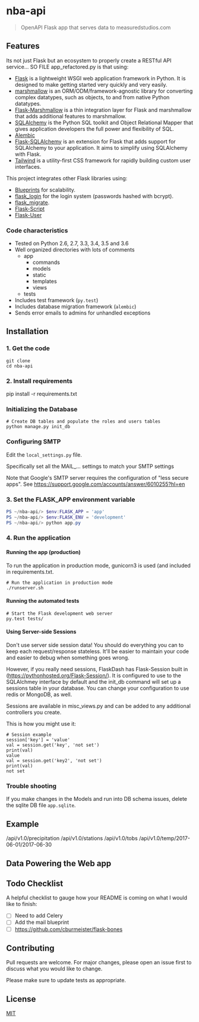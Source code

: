 # nba-api

> OpenAPI Flask app that serves data to measuredstudios.com

## Features

Its not just Flask but an ecosystem to properly create a RESTful API service... SO FILE app_refactored.py is that using:

- [Flask](https://flask.palletsprojects.com/en/1.1.x/) is a lightweight WSGI web application framework in Python. It is designed to make getting started very quickly and very easily.
- [marshmallow](https://marshmallow.readthedocs.io/en/stable/) is an ORM/ODM/framework-agnostic library for converting complex datatypes, such as objects, to and from native Python datatypes.
- [Flask-Marshmallow](https://flask-marshmallow.readthedocs.io/en/latest/) is a thin integration layer for Flask and marshmallow that adds additional features to marshmallow.
- [SQLAlchemy](https://www.sqlalchemy.org/library.html) is the Python SQL toolkit and Object Relational Mapper that gives application developers the full power and flexibility of SQL.
- [Alembic](http://alembic.zzzcomputing.com/)
- [Flask-SQLAlchemy](https://flask-sqlalchemy.palletsprojects.com/en/2.x/) is an extension for Flask that adds support for SQLAlchemy to your application. It aims to simplify using SQLAlchemy with Flask.
- [Tailwind](https://tailwindcss.com/) is a utility-first CSS framework for rapidly building custom user interfaces.


This project integrates other Flask libraries using: 

- [Blueprints](https://flask.palletsprojects.com/en/1.0.x/blueprints/) for scalability.
- [flask_login](https://flask-login.readthedocs.io/en/latest/) for the login system (passwords hashed with bcrypt).
- [flask_migrate](https://flask-migrate.readthedocs.io/en/latest/).
- [Flask-Script](https://flask-script.readthedocs.io/)
- [Flask-User](http://flask-user.readthedocs.io/en/v0.6/)

### Code characteristics

* Tested on Python 2.6, 2.7, 3.3, 3.4, 3.5 and 3.6
* Well organized directories with lots of comments
    * app
        * commands
        * models
        * static
        * templates
        * views
    * tests
* Includes test framework (`py.test`)
* Includes database migration framework (`alembic`)
* Sends error emails to admins for unhandled exceptions

## Installation

### 1. Get the code
    git clone 
    cd nba-api

### 2. Install requirements 
pip install -r requirements.txt

### Initializing the Database

    # Create DB tables and populate the roles and users tables
    python manage.py init_db

### Configuring SMTP

Edit the `local_settings.py` file.

Specifically set all the MAIL_... settings to match your SMTP settings

Note that Google's SMTP server requires the configuration of "less secure apps".
See https://support.google.com/accounts/answer/6010255?hl=en

### 3. Set the FLASK_APP environment variable
```powershell
PS ~/nba-api/> $env:FLASK_APP = 'app'
PS ~/nba-api/> $env:FLASK_ENV = 'development'
PS ~/nba-api/> python app.py
```

### 4. Run the application

#### Running the app (production)

To run the application in production mode, gunicorn3 is used (and included in requirements.txt.

    # Run the application in production mode
    ./runserver.sh

#### Running the automated tests

    # Start the Flask development web server
    py.test tests/

#### Using Server-side Sessions

Don't use server side session data! You should do everything you can to keep each request/response stateless. It'll be easier to maintain your code and easier to debug when something goes wrong.  

However, if you really need sessions, FlaskDash has Flask-Session built in (https://pythonhosted.org/Flask-Session/).  It is configured to use to the SQLAlchmey interface by default and the init_db command will set up a sessions table in your database.  You can change your configuration to use redis or MongoDB, as well.

Sessions are available in misc_views.py and can be added to any additional controllers you create.

This is how you might use it:

    # Session example
    session['key'] = 'value'
    val = session.get('key', 'not set')
    print(val)
    value    
    val = session.get('key2', 'not set')
    print(val)
    not set

### Trouble shooting

If you make changes in the Models and run into DB schema issues, delete the sqlite DB file `app.sqlite`.

## Example

/api/v1.0/precipitation
/api/v1.0/stations
/api/v1.0/tobs
/api/v1.0/temp/2017-06-01/2017-06-30

## Data Powering the Web app

## Todo Checklist

A helpful checklist to gauge how your README is coming on what I would like to finish:

- [ ] Need to add Celery
- [ ] Add the mail blueprint
- [ ] https://github.com/cburmeister/flask-bones

## Contributing

Pull requests are welcome. For major changes, please open an issue first to discuss what you would like to change.

Please make sure to update tests as appropriate.

## License

[MIT](https://choosealicense.com/licenses/mit/)
